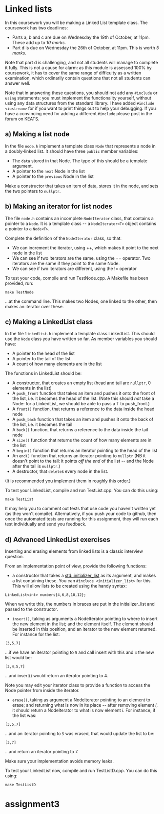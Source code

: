# Linked lists

In this coursework you will be making a Linked List template class.  The coursework has two deadlines:

- Parts a, b and c are due on Wednesday the 19th of October, at 11pm.  These add up to *10 marks*.
- Part d is due on Wednesday the 26th of October, at 11pm.  This is worth *5 marks*.

Note that part d is challenging, and not all students will manage to complete it fully.  This is not a cause for alarm: as this module is assessed 100% by coursework, it has to cover the same range of difficulty as a written examination, which ordinarily contain questions that not all students can answer well.

Note that in answering these questions, you should not add any `#include` or `using` statements: you must implement the functionality yourself, without using any data structures from the standard library.  I have added `#include <iostream>` for if you want to print things out to help your debugging.  If you have a convincing need for adding a different `#include` please post in the forum on KEATS.

## a) Making a list node

In the file `node.h` implement a template class `Node` that represents a node in a doubly-linked list.  It should have three `public` member variables:

- The `data` stored in that Node.  The type of this should be a template argument.
- A pointer to the `next` Node in the list
- A pointer to the `previous` Node in the list

Make a constructor that takes an item of data, stores it in the node, and sets the two pointers to `nullptr`.

## b) Making an iterator for list nodes

The file `node.h` contains an incomplete `NodeIterator` class, that contains a pointer to a `Node`.  It is a template class -- a `NodeIterator<T>` object contains a pointer to a `Node<T>`.

Complete the definition of the `NodeIterator` class, so that:

- We can increment the iterator, using ++, which makes it point to the next node in the list
- We can see if two iterators are the same, using the == operator.  Two iterators are the same if they point to the same Node.
- We can see if two iterators are different, using the != operator


To test your code, compile and run TestNode.cpp.  A Makefile has been provided, run:

`make TestNode`  

...at the command line.  This makes two Nodes, one linked to the other, then makes an iterator over these.


## c) Making a LinkedList class

In the file `linkedlist.h` implement a template class LinkedList.  This should use the `Node` class you have written so far.  As member variables you should have:

- A pointer to the head of the list
- A pointer to the tail of the list
- A count of how many elements are in the list

The functions in LinkedList should be:

- A constructor, that creates an empty list (head and tail are `nullptr`, 0 elements in the list)
- A `push_front` function that takes an item and pushes it onto the front of the list, i.e. it becomes the head of the list.  (Note this should *not* take a Node: for a LinkedList<T>, we should be able to pass a T to push_front.)
- A `front()` function, that returns a reference to the data inside the head node
- A `push_back` function that takes an item and pushes it onto the back of the list, i.e. it becomes the tail
- A `back()` function, that returns a reference to the data inside the tail node
- A `size()` function that returns the count of how many elements are in the list
- A `begin()` function that returns an iterator pointing to the head of the list
- An `end()` function that returns an iterator pointing to `nullptr`  (NB it doesn't point to the tail: it points *off the end* of the list -- and the Node after the tail is `nullptr`.)
- A destructor, that `delete`s every node in the list.

(It is recommended you implement them in roughly this order.)

To test your LinkedList, compile and run TestList.cpp.  You can do this using:

`make TestList`  

It may help you to comment out tests that use code you haven't written yet (as they won't compile).  Alternatively, if you push your code to github, then once the automated tests are running for this assignment, they will run each test individually and send you feedback.

## d) Advanced LinkedList exercises

Inserting and erasing elements from linked lists is a classic interview question.

From an implementation point of view, provide the following functions:

- a constructor that takes a [std::initializer\_list<T>](http://en.cppreference.com/w/cpp/utility/initializer_list) as its argument, and makes a list containing these.  You can `#include <initializer_list>` for this.  This will allow lists to be created using the handy syntax:

`LinkedList<int> numbers{4,6,8,10,12};`  

When we write this, the numbers in braces are put in the initializer_list and passed to the constructor.

- `insert()`, taking as arguments a NodeIterator pointing to where to insert the new element in the list; and the element itself.  The element should be inserted in this position, and an iterator to the new element returned.  For instance for the list:

`[3,5,7]`

...if we have an iterator pointing to `5` and call insert with this and `4` the new list would be:

`[3,4,5,7]`

...and insert() would return an iterator pointing to 4.

Note you may edit your iterator class to provide a function to access the Node pointer from inside the iterator.

- `erase()`, taking as argument a NodeIterator pointing to an element to erase; and returning what is now in its place -- after removing element *i*, it should return a NodeIterator to what is now element *i*.  For instance, if the list was:
 

`[3,5,7]`

...and an iterator pointing to `5` was erased, that would update the list to be:

`[3,7]`

...and return an iterator pointing to 7.

Make sure your implementation avoids memory leaks.

To test your LinkedList now, compile and run TestListD.cpp.  You can do this using:

`make TestListD`  
# assignment3
